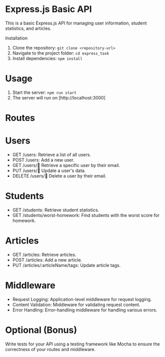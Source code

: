 # Express.js Basic API
This is a basic Express.js API for managing user information, student statistics, and articles.

Installation

1. Clone the repository: `git clone <repository-url>`
2. Navigate to the project folder: `cd express_task`
3. Install dependencies: `npm install`

# Usage

1. Start the server: `npm run start`
2. The server will run on [http://localhost:3000]

# Routes

# Users

- GET /users: Retrieve a list of all users.
- POST /users: Add a new user.
- GET /users/:email: Retrieve a specific user by their email.
- PUT /users/:email: Update a user's data.
- DELETE /users/:email: Delete a user by their email.

# Students

- GET /students: Retrieve student statistics.
- GET /students/worst-homework: Find students with the worst score for homework.

# Articles

- GET /articles: Retrieve articles.
- POST /articles: Add a new article.
- PUT /articles/:articleName/tags: Update article tags.

# Middleware

- Request Logging: Application-level middleware for request logging.
- Content Validation: Middleware for validating request content.
- Error Handling: Error-handling middleware for handling various errors.

# Optional (Bonus)

Write tests for your API using a testing framework like Mocha to ensure the correctness of your routes and middleware.
